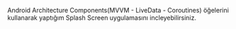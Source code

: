 Android Architecture Components(MVVM - LiveData - Coroutines) öğelerini kullanarak yaptığım Splash Screen uygulamasını incleyebilirsiniz.
